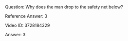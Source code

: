 Question: Why does the man drop to the safety net below?

Reference Answer: 3

Video ID: 3728184329

Answer: 3

